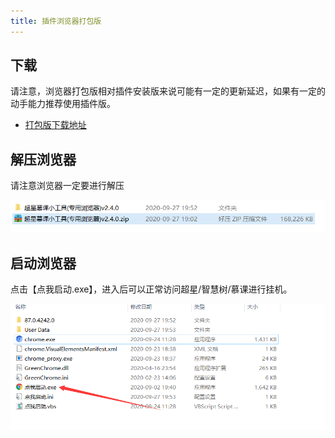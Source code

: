 ```yaml
---
title: 插件浏览器打包版
---
```


## 下载

请注意，浏览器打包版相对插件安装版来说可能有一定的更新延迟，如果有一定的动手能力推荐使用插件版。

- [打包版下载地址](http://d0.ananas.chaoxing.com/download/e60d5053b429c51136a61a9078a8b619)

## 解压浏览器

请注意浏览器一定要进行解压

![](/img/unzip.png)

## 启动浏览器

点击【点我启动.exe】，进入后可以正常访问超星/智慧树/慕课进行挂机。

![](/img/entry.png)


